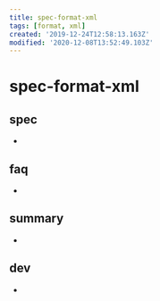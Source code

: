 ```yaml
---
title: spec-format-xml
tags: [format, xml]
created: '2019-12-24T12:58:13.163Z'
modified: '2020-12-08T13:52:49.103Z'
---
```


# spec-format-xml

## spec

- 

## faq

- 

## summary

- 

## dev

- 
